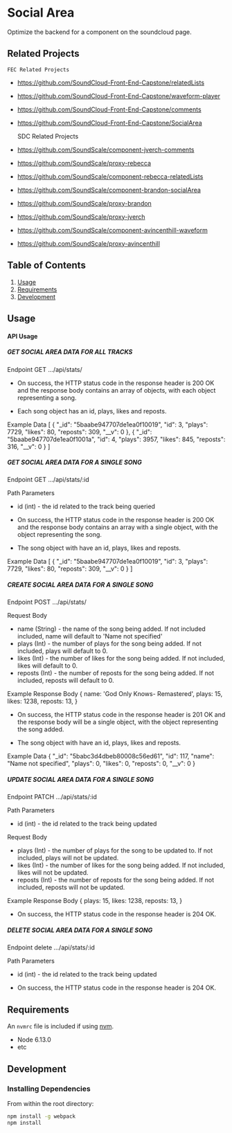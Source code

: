 # Social Area

Optimize the backend for a component on the soundcloud page. 

## Related Projects

    FEC Related Projects
  - https://github.com/SoundCloud-Front-End-Capstone/relatedLists
  - https://github.com/SoundCloud-Front-End-Capstone/waveform-player
  - https://github.com/SoundCloud-Front-End-Capstone/comments
  - https://github.com/SoundCloud-Front-End-Capstone/SocialArea
    
    SDC Related Projects
  - https://github.com/SoundScale/component-jverch-comments
  - https://github.com/SoundScale/proxy-rebecca
  - https://github.com/SoundScale/component-rebecca-relatedLists
  - https://github.com/SoundScale/component-brandon-socialArea
  - https://github.com/SoundScale/proxy-brandon
  - https://github.com/SoundScale/proxy-jverch
  - https://github.com/SoundScale/component-avincenthill-waveform
  - https://github.com/SoundScale/proxy-avincenthill

## Table of Contents

1. [Usage](#usage)
1. [Requirements](#requirements)
1. [Development](#development)

## Usage
  #### API Usage
  
  ##### GET SOCIAL AREA DATA FOR ALL TRACKS 

  Endpoint 
  GET .../api/stats/

  - On success, the HTTP status code in the response header is 200 OK and the response body contains an array of objects, with each object representing a song.

  - Each song object has an id, plays, likes and reposts.  

  Example Data
  [
    {
        "_id": "5baabe947707de1ea0f10019",
        "id": 3,
        "plays": 7729,
        "likes": 80,
        "reposts": 309,
        "__v": 0
    },
    {
        "_id": "5baabe947707de1ea0f1001a",
        "id": 4,
        "plays": 3957,
        "likes": 845,
        "reposts": 316,
        "__v": 0
    }
  ]
  
  ##### GET SOCIAL AREA DATA FOR A SINGLE SONG

  Endpoint 
  GET .../api/stats/:id

  Path Parameters
  - id (int) - the id related to the track being queried
    
  - On success, the HTTP status code in the response header is 200 OK and the response body contains an array with a single object, with the object representing the song.

  - The song object with have an id, plays, likes and reposts.  

  Example Data
  [
    {
        "_id": "5baabe947707de1ea0f10019",
        "id": 3,
        "plays": 7729,
        "likes": 80,
        "reposts": 309,
        "__v": 0
    }
  ]

  ##### CREATE SOCIAL AREA DATA FOR A SINGLE SONG

  Endpoint 
  POST .../api/stats/

  Request Body
  - name (String) - the name of the song being added. If not included included, name will default to 'Name not specified' 
  - plays (Int) - the number of plays for the song being added. If not included, plays will default to 0.
  - likes (Int) - the number of likes for the song being added. If not included, likes will default to 0.
  - reposts (Int) - the number of reposts for the song being added. If not included, reposts will default to 0.

  Example Response Body
  {
    name: 'God Only Knows- Remastered',
    plays: 15,
    likes: 1238,
    reposts: 13,
  }

  - On success, the HTTP status code in the response header is 201 OK and the response body will be a single object, with the object representing the song added.

  - The song object with have an id, plays, likes and reposts.  

  Example Data
  {
      "_id": "5babc3d4dbeb80008c56ed61",
      "id": 117,
      "name": "Name not specified",
      "plays": 0,
      "likes": 0,
      "reposts": 0,
      "__v": 0
  }

  ##### UPDATE SOCIAL AREA DATA FOR A SINGLE SONG

  Endpoint 
  PATCH .../api/stats/:id

  Path Parameters
  - id (int) - the id related to the track being updated

  Request Body
  - plays (Int) - the number of plays for the song to be updated to. If not included, plays will not be updated.
  - likes (Int) - the number of likes for the song being added. If not included, likes will not be updated.
  - reposts (Int) - the number of reposts for the song being added. If not included, reposts will not be updated.

  Example Response Body
  {
    plays: 15,
    likes: 1238,
    reposts: 13,
  }

  - On success, the HTTP status code in the response header is 204 OK. 

  ##### DELETE SOCIAL AREA DATA FOR A SINGLE SONG
  
  Endpoint 
  delete .../api/stats/:id

  Path Parameters
  - id (int) - the id related to the track being updated

  - On success, the HTTP status code in the response header is 204 OK. 







## Requirements

An `nvmrc` file is included if using [nvm](https://github.com/creationix/nvm).

- Node 6.13.0
- etc

## Development

### Installing Dependencies

From within the root directory:

```sh
npm install -g webpack
npm install
```
